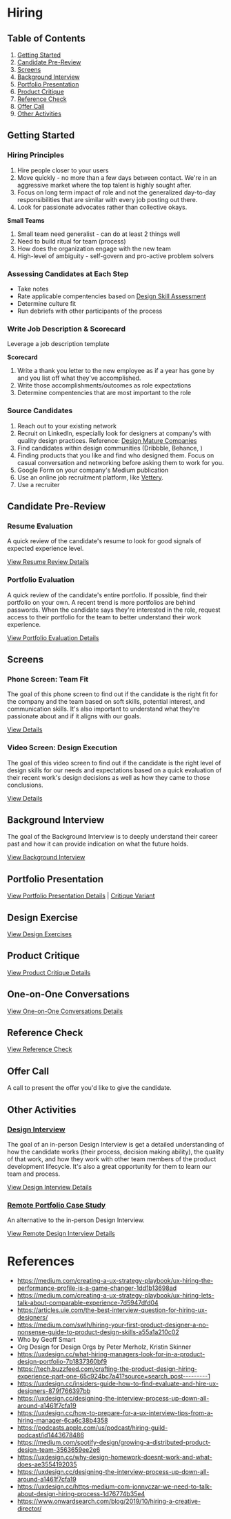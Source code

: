 # Hiring

## Table of Contents
1. [Getting Started](#getting-started)
2. [Candidate Pre-Review](#candidate-pre-review)
3. [Screens](#screens)
4. [Background Interview](#background-interview)
5. [Portfolio Presentation](#portfolio-presentation)
6. [Product Critique](#product-critique)
7. [Reference Check](#reference-check)
8.  [Offer Call](#offer-call)
9.  [Other Activities](#other-activities)

## Getting Started

### Hiring Principles
1. Hire people closer to your users
2. Move quickly - no more than a few days between contact. We're in an aggressive market where the top talent is highly sought after.
3. Focus on long term impact of role and not the generalized day-to-day responsibilities that are similar with every job posting out there.
4. Look for passionate advocates rather than collective okays.

**Small Teams**
1. Small team need generalist - can do at least 2 things well
2. Need to build ritual for team (process)
3. How does the organization engage with the new team
4. High-level of ambiguity - self-govern and pro-active problem solvers

### Assessing Candidates at Each Step
- Take notes
- Rate applicable compentencies based on [Design Skill Assessment](http://designskillassessment.joesteinkamp.com)
- Determine culture fit
- Run debriefs with other participants of the process

### Write Job Description & Scorecard
Leverage a job description template

**Scorecard**
1. Write a thank you letter to the new employee as if a year has gone by and you list off what they've accomplished.
2. Write those accomplishments/outcomes as role expectations
3. Determine compentencies that are most important to the role

### Source Candidates
1. Reach out to your existing network
2. Recruit on LinkedIn, especially look for designers at company's with quality design practices. Reference: [Design Mature Companies](https://airtable.com/shr5V0MYvD2piGcI3/tbl5NSdslsyFRfE8v?blocks=hide)
3. Find candidates within design communities (Dribbble, Behance, )
4. Finding products that you like and find who designed them. Focus on casual conversation and networking before asking them to work for you.
5. Google Form on your company's Medium publication
6. Use an online job recruitment platform, like [Vettery](https://www.vettery.com/).
7. Use a recruiter


## Candidate Pre-Review

### Resume Evaluation
A quick review of the candidate's resume to look for good signals of expected experience level.

[View Resume Review Details](./Hiring/resume-review.md)

### Portfolio Evaluation
A quick review of the candidate's entire portfolio. If possible, find their portfolio on your own. A recent trend is more portfolios are behind passwords. When the candidate says they're interested in the role, request access to their portfolio for the team to better understand their work experience. 

[View Portfolio Evaluation Details](./Hiring/portfolio-evaluation.md)

## Screens

### Phone Screen: Team Fit
The goal of this phone screen to find out if the candidate is the right fit for the company and the team based on soft skills, potential interest, and communication skills. It's also important to understand what they're passionate about and if it aligns with our goals.

[View Details](./Hiring/phone-screen-team-fit.md)

### Video Screen: Design Execution
The goal of this video screen to find out if the candidate is the right level of design skills for our needs and expectations based on a quick evaluation of their recent work's design decisions as well as how they came to those conclusions.

[View Details](./Hiring/video-screen-execution.md)


## Background Interview
The goal of the Background Interview is to deeply understand their career past and how it can provide indication on what the future holds.

[View Background Interview](./Hiring/background-interview.md)


## Portfolio Presentation

[View Portfolio Presentation Details](./Hiring/portfolio-presentation.md)
 | [Critique Variant](./Hiring/portfolio-presentation+critique.md)


## Design Exercise

[View Design Exercises](Hiring/design-exercises.md)


## Product Critique
[View Product Critique Details](./Hiring/product-critique.md)


## One-on-One Conversations
[View One-on-One Conversations Details](./Hiring/one-on-one-convos.md)


## Reference Check

[View Reference Check](./Hiring/reference-check.md)

## Offer Call
A call to present the offer you'd like to give the candidate.


## Other Activities

### [Design Interview](./Hiring/design-interview.md)
The goal of an in-person Design Interview is get a detailed understanding of how the candidate works (their process, decision making ability), the quality of that work, and how they work with other team members of the product development lifecycle. It's also a great opportunity for them to learn our team and process.

[View Design Interview Details](./Hiring/design-interview.md)

### [Remote Portfolio Case Study](./Hiring/remote-portfolio-case-study.md)
An alternative to the in-person Design Interview.

[View Remote Design Interview Details](./Hiring/remote-portfolio-case-study.md)



# References
- https://medium.com/creating-a-ux-strategy-playbook/ux-hiring-the-performance-profile-is-a-game-changer-1dd1b13698ad
- https://medium.com/creating-a-ux-strategy-playbook/ux-hiring-lets-talk-about-comparable-experience-7d5947dfd04
- https://articles.uie.com/the-best-interview-question-for-hiring-ux-designers/
- https://medium.com/swlh/hiring-your-first-product-designer-a-no-nonsense-guide-to-product-design-skills-a55a1a210c02
- Who by Geoff Smart
- Org Design for Design Orgs by Peter Merholz, Kristin Skinner
- https://uxdesign.cc/what-hiring-managers-look-for-in-a-product-design-portfolio-7b1837360bf9
- https://tech.buzzfeed.com/crafting-the-product-design-hiring-experience-part-one-65c924bc7a41?source=search_post---------1
- https://uxdesign.cc/insiders-guide-how-to-find-evaluate-and-hire-ux-designers-879f766397bb
- https://uxdesign.cc/designing-the-interview-process-up-down-all-around-a1461f7cfa19
- https://uxdesign.cc/how-to-prepare-for-a-ux-interview-tips-from-a-hiring-manager-6ca6c38b4358
- https://podcasts.apple.com/us/podcast/hiring-guild-podcast/id1443678486
- https://medium.com/spotify-design/growing-a-distributed-product-design-team-3563659ee2e6
- https://uxdesign.cc/why-design-homework-doesnt-work-and-what-does-ae3554192035
- https://uxdesign.cc/designing-the-interview-process-up-down-all-around-a1461f7cfa19
- https://uxdesign.cc/https-medium-com-jonnyczar-we-need-to-talk-about-design-hiring-process-1d76774b35e4
- https://www.onwardsearch.com/blog/2019/10/hiring-a-creative-director/